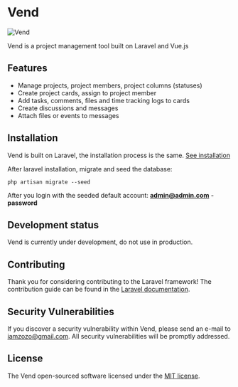 # Vend

![Vend](https://www.finehive.com/vend/vend.jpg)

Vend is a project management tool built on Laravel and Vue.js

## Features
- Manage projects, project members, project columns (statuses)
- Create project cards, assign to project member
- Add tasks, comments, files and time tracking logs to cards
- Create discussions and messages
- Attach files or events to messages

## Installation

Vend is built on Laravel, the installation process is the same. [See installation](https://laravel.com/docs/5.4/installation)

After laravel installation, migrate and seed the database:
```
php artisan migrate --seed
```

After you login with the seeded default account:
**admin@admin.com** - **password**

## Development status
Vend is currently under development, do not use in production.

## Contributing

Thank you for considering contributing to the Laravel framework! The contribution guide can be found in the [Laravel documentation](http://laravel.com/docs/contributions).

## Security Vulnerabilities

If you discover a security vulnerability within Vend, please send an e-mail to iamzozo@gmail.com. All security vulnerabilities will be promptly addressed.

## License

The Vend open-sourced software licensed under the [MIT license](http://opensource.org/licenses/MIT).
